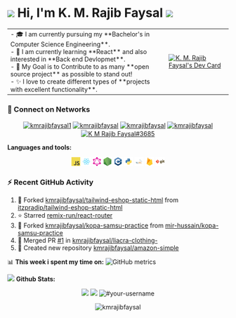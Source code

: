 <!-- <h1><img src="https://emojis.slackmojis.com/emojis/images/1531849430/4246/blob-sunglasses.gif?1531849430" width="30"/> Hey! Nice to see you.</h1> -->

<!-- a -->
<!-- ![banner](./wall.png) -->

# <h1> <img src="https://emojis.slackmojis.com/emojis/images/1531849430/4246/blob-sunglasses.gif?1531849430" width="30"/> Hi, I'm K. M. Rajib Faysal <img src="https://github.com/TheDudeThatCode/TheDudeThatCode/blob/master/Assets/Hi.gif" width="29px"> </h1>

<table>
<tr>
  <td valign="center">
- 🎓 I am currently pursuing my **Bachelor's in Computer Science Engineering**. <br/>
- 🌱 I am currently learning **React** and also interested in **Back end Devlopmet**.<br/>
- 🎯 My Goal is to Contribute to as many **open source project** as possible to stand out!<br/>
- ✨ I love to create different types of **projects with excellent functionality**.<br/>
  </td>
<td >
    <a href="https://app.daily.dev/kmrajibfaysal"><img src="https://api.daily.dev/devcards/07f66b31519d4217ae192289cbdab363.png?r=2ab" width="400" alt="K. M. Rajib Faysal's Dev Card"/></a>
  </td>

</tr>
</table>

<!-- ### Open Source Gallery :dizzy: 
![GitHub Activity Graph](https://activity-graph.herokuapp.com/graph?username=kmrajibfaysal&theme=dracula&hide_border=true)
 -->
### :dizzy: Connect on Networks

<div align="center">

<a href="https://twitter.com/kmrajibfaysal1" target="blank"><img align="center" src="https://raw.githubusercontent.com/rahuldkjain/github-profile-readme-generator/master/src/images/icons/Social/twitter.svg" alt="kmrajibfaysal1" height="30" width="40" /></a>
<a href="https://linkedin.com/in/kmrajibfaysal" target="blank"><img align="center" src="https://raw.githubusercontent.com/rahuldkjain/github-profile-readme-generator/master/src/images/icons/Social/linked-in-alt.svg" alt="kmrajibfaysal" height="30" width="40" /></a>
<a href="https://fb.com/kmrajibfaysal" target="blank"><img align="center" src="https://raw.githubusercontent.com/rahuldkjain/github-profile-readme-generator/master/src/images/icons/Social/facebook.svg" alt="kmrajibfaysal" height="30" width="40" /></a>
<a href="https://www.hackerrank.com/kmrajibfaysal" target="blank"><img align="center" src="https://raw.githubusercontent.com/rahuldkjain/github-profile-readme-generator/master/src/images/icons/Social/hackerrank.svg" alt="kmrajibfaysal" height="30" width="40" /></a>
<a href="https://discord.gg/K M Rajib Faysal#3685" target="blank"><img align="center" src="https://raw.githubusercontent.com/rahuldkjain/github-profile-readme-generator/master/src/images/icons/Social/discord.svg" alt="K M Rajib Faysal#3685" height="30" width="40" /></a>

</div>

**Languages and tools:**

<div align="center">

<code><img height="20" src="https://raw.githubusercontent.com/github/explore/80688e429a7d4ef2fca1e82350fe8e3517d3494d/topics/javascript/javascript.png"></code>
<code><img height="20" src="https://raw.githubusercontent.com/github/explore/80688e429a7d4ef2fca1e82350fe8e3517d3494d/topics/react/react.png"></code>
<code><img height="20" src="https://raw.githubusercontent.com/github/explore/5c058a388828bb5fde0bcafd4bc867b5bb3f26f3/topics/graphql/graphql.png"></code>
<code><img height="20" src="https://raw.githubusercontent.com/github/explore/80688e429a7d4ef2fca1e82350fe8e3517d3494d/topics/nodejs/nodejs.png"></code>
<code><img height="20" src="https://raw.githubusercontent.com/github/explore/80688e429a7d4ef2fca1e82350fe8e3517d3494d/topics/cpp/cpp.png"></code>
<code><img height="20" src="https://raw.githubusercontent.com/github/explore/80688e429a7d4ef2fca1e82350fe8e3517d3494d/topics/python/python.png"></code>
<code><img height="20" src="https://raw.githubusercontent.com/github/explore/80688e429a7d4ef2fca1e82350fe8e3517d3494d/topics/mysql/mysql.png"></code>
<code><img height="20" src="https://raw.githubusercontent.com/github/explore/80688e429a7d4ef2fca1e82350fe8e3517d3494d/topics/firebase/firebase.png"></code>
<code><img height="20" src="https://raw.githubusercontent.com/github/explore/80688e429a7d4ef2fca1e82350fe8e3517d3494d/topics/git/git.png"></code>

</div>

### :zap: Recent GitHub Activity
<!--RECENT_ACTIVITY:start-->
1. 📂 Forked [kmrajibfaysal/tailwind-eshop-static-html](https://github.com/kmrajibfaysal/tailwind-eshop-static-html) from [itzpradip/tailwind-eshop-static-html](https://github.com/itzpradip/tailwind-eshop-static-html)
2. ⭐ Starred [remix-run/react-router](https://github.com/remix-run/react-router)
3. 📂 Forked [kmrajibfaysal/kopa-samsu-practice](https://github.com/kmrajibfaysal/kopa-samsu-practice) from [mir-hussain/kopa-samsu-practice](https://github.com/mir-hussain/kopa-samsu-practice)
4. 🎉 Merged PR [#1](https://github.com/kmrajibfaysal/liacra-clothing-/pull/1) in [kmrajibfaysal/liacra-clothing-](https://github.com/kmrajibfaysal/liacra-clothing-)
5. 📔 Created new repository [kmrajibfaysal/amazon-simple](https://github.com/kmrajibfaysal/amazon-simple)
<!--RECENT_ACTIVITY:end-->

📊 **This week i spent my time on:**
![GitHub metrics](https://metrics.lecoq.io/kmrajbfaysal)  


<!--START_SECTION:waka-->
<!--END_SECTION:waka-->

<img src="https://media.giphy.com/media/ZCN6F3FAkwsyOGU2RS/giphy.gif" width="40"> **Github Stats:**

<div align="center">
  <img width="48%" src="https://github-readme-stats.vercel.app/api?username=kmrajibfaysal&theme=tokyonight&show_icons=true" />
  <img width="48%" src="https://github-readme-streak-stats.herokuapp.com/?user=kmrajibfaysal&theme=tokyonight&show_icons=true" />
  <img width="40%" src="https://github-readme-stats.vercel.app/api/top-langs?username=kmrajibfaysal&show_icons=true&theme=tokyonight&layout=compact&show_icons=true" alt="#your-username" />
</div>

<p align="center"> <img src="https://komarev.com/ghpvc/?username=kmrajibfaysal&label=Watchlist&color=c01c28&style=flat" alt="kmrajibfaysal" /> </p>
